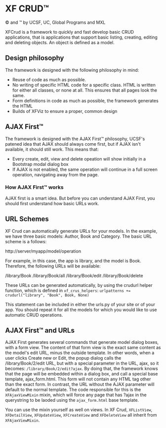 # XF CRUD™
© and ™ by UCSF, UC, Global Programs and MXL

XFCrud is a framework to quickly and fast develop basic CRUD applications, 
that is applications that support basic listing, creating, editing and
deleting objects. An object is defined as a model.

## Design philosophy

The framework is designed with the following philosophy in mind:
* Reuse of code as much as possible.
* No writing of specific HTML code for a specific class. HTML is 
written for either all classes, or none at all. This ensures
that all pages look the same.
* Form definitions in code as much as possible, the framework
generates the HTML
* Builds of XFViz to ensure a proper, common design


## AJAX First™

The framework is designed with the AJAX First™ philosophy, UCSF's 
patened idea that AJAX should always come first, but if AJAX isn't
available, it should still work. This means that:

* Every create, edit, view and delete opeation will show initially
in a Bootstrap modal dialog box
* If AJAX is not enabled, the same operation will continue in a
full screen operation, navigating away from the page.

### How AJAX First™ works

AJAX first is a smart idea. But before you can understand AJAX First,
you should first understand how basic URLs work.

## URL Schemes

XF Crud can automatically generate URLs for your models. In the example,
we have three basic models: Author, Book and Category. The basic URL scheme is a follows:

http://server/myapp/model/operation

For example, in this case, the app is library, and the model is Book. 
Therefore, the following URLs will be available:

/library/Book
/library/Book/all
/library/Book/<id>edit
/library/Book/<id>delete

These URLs can be generated automatically, by using the crudurl helper
function, which is defined in `xf_crus_helpers`:
`urlpatterns += crudurl("library", "Book", Book, None)`

This statement can be included in either the urls.py of your site
or of your app. You should repeat it for all the models for which
you would like to use automatic CRUD operations.

## AJAX First™ and URLs

AJAX First generates several commands that generate model dialog
boxes, with a form view. The content of that form view is the
exact same content as the model's edit URL, minus the outside template. In
other words, when a user clicks Create new or Edit, the popup dialog
calls the /library/Book/2/edit URL, but with a special parameter in
the URL, ajax, so it becomes: `/library/Book/2/edit?ajax`. By doing
that, the framework knows that the page will be embedded within a
dialog box, and call a special base template, ajax_form.html. This
form will not contain any HTML tag other than the exact form. In
contrast, the URL without the AJAX parameter will default to the
normal template. The code responsible for this is the `XFAjaxViewMixin`
mixin, which will force any page that has ?ajax in the querystring
to be laoded using the `ajax_form.html` base template.

You can use the mixin yourself as well on views. In XF Crud, 
`XFListView`, `XFDetailView`, `XFUpdateView`, `XFCreateView` and `XFDeleteView`
all inherit from `XFAjaxViewMixin`.

